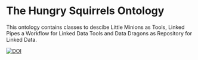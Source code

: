 # The Hungry Squirrels Ontology

This ontology contains classes to descibe Little Minions as Tools, Linked Pipes a Workflow for Linked Data Tools and Data Dragons as Repository for Linked Data.

[![DOI](https://zenodo.org/badge/DOI/10.5281/zenodo.3541559.svg)](https://doi.org/10.5281/zenodo.3541559)
